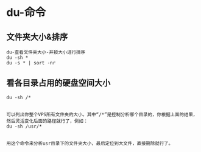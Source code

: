 # du-命令

## 文件夹大小&排序

    du-查看文件夹大小-并按大小进行排序
    du -sh *
    du -s * | sort -nr

## 看各目录占用的硬盘空间大小

    du -sh /*


    可以列出你整个VPS所有文件夹的大小。其中“/*”是控制分析哪个目录的，你根据上面的结果，然后灵活变化后面的路径就行了，例如：
    du -sh /usr/*
    
    
    用这个命令来分析usr目录下的文件夹大小，最后定位到大文件，直接删除就行了。